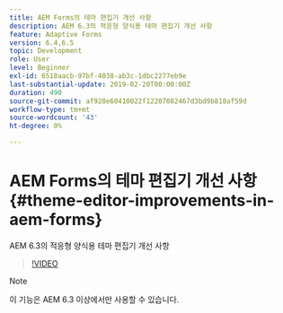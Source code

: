 ```yaml
---
title: AEM Forms의 테마 편집기 개선 사항
description: AEM 6.3의 적응형 양식용 테마 편집기 개선 사항
feature: Adaptive Forms
version: 6.4,6.5
topic: Development
role: User
level: Beginner
exl-id: 6518aacb-97bf-4038-ab3c-1dbc2277eb9e
last-substantial-update: 2019-02-20T00:00:00Z
duration: 490
source-git-commit: af928e60410022f12207082467d3bd9b818af59d
workflow-type: tm+mt
source-wordcount: '43'
ht-degree: 0%

---
```


# AEM Forms의 테마 편집기 개선 사항{#theme-editor-improvements-in-aem-forms}

AEM 6.3의 적응형 양식용 테마 편집기 개선 사항

>[!VIDEO](https://video.tv.adobe.com/v/19497?quality=12&learn=on)

>[!NOTE]
>
>이 기능은 AEM 6.3 이상에서만 사용할 수 있습니다.
